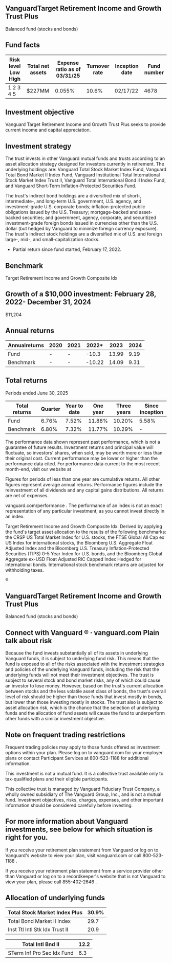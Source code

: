 ## VanguardTarget Retirement Income and Growth Trust Plus

Balanced fund (stocks and bonds)

## Fund facts

| Risk level Low High   | Total net assets   | Expense ratio as of 03/31/25   | Turnover rate   | Inception date   |   Fund number |
|-----------------------|--------------------|--------------------------------|-----------------|------------------|---------------|
| 1 2 3 4 5             | $227MM             | 0.055%                         | 10.6%           | 02/17/22         |          4678 |

## Investment objective

Vanguard Target Retirement Income and Growth Trust Plus seeks to provide current income and capital appreciation.

## Investment strategy

The trust invests in other Vanguard mutual funds and trusts according to an asset allocation strategy designed for investors currently in retirement. The underlying holdings are: Vanguard Total Stock Market Index Fund, Vanguard Total Bond Market II Index Fund, Vanguard Institutional Total International Stock Market Index Trust II, Vanguard Total International Bond II Index Fund, and Vanguard Short-Term Inflation-Protected Securities Fund.

The trust's indirect bond holdings are a diversified mix of short-, intermediate-, and long-term U.S. government, U.S. agency, and investment-grade U.S. corporate bonds; inflation-protected public obligations issued by the U.S. Treasury; mortgage-backed and asset-backed securities; and government, agency, corporate, and securitized investment-grade foreign bonds issued in currencies other than the U.S. dollar (but hedged by Vanguard to minimize foreign currency exposure). The trust's indirect stock holdings are a diversified mix of U.S. and foreign large-, mid-, and small-capitalization stocks.

* Partial return since fund started, February 17, 2022.

## Benchmark

Target Retirement Income and Growth Composite Idx

## Growth of a $10,000 investment:  February 28, 2022-  December 31, 2024

$11,204

<!-- image -->

## Annual returns

<!-- image -->

| Annualreturns   | 2020   | 2021   |   2022* |   2023 |   2024 |
|-----------------|--------|--------|---------|--------|--------|
| Fund            | -      | -      |  -10.3  |  13.99 |   9.19 |
| Benchmark       | -      | -      |  -10.22 |  14.09 |   9.31 |

## Total returns

Periods ended June 30, 2025

| Total returns   | Quarter   | Year to date   | One year   | Three years   | Since inception   |
|-----------------|-----------|----------------|------------|---------------|-------------------|
| Fund            | 6.76%     | 7.52%          | 11.88%     | 10.20%        | 5.58%             |
| Benchmark       | 6.80%     | 7.32%          | 11.77%     | 10.29%        | -                 |

The performance data shown represent past performance, which is not a guarantee of future results. Investment returns and principal value will fluctuate, so investors' shares, when sold, may be worth more or less than their original cost. Current performance may be lower or higher than the performance data cited. For performance data current to the most recent month-end, visit our website at

Figures for periods of less than one year are cumulative returns. All other figures represent average annual returns. Performance figures include the reinvestment of all dividends and any capital gains distributions. All returns are net of expenses.

vanguard.com/performance  . The performance of an index is not an exact representation of any particular investment, as you cannot invest directly in an index.

Target Retirement Income and Growth Composite Idx: Derived by applying the fund's target asset allocation to the results of the following benchmarks: the CRSP US Total Market Index for U.S. stocks, the FTSE Global All Cap ex US Index for international stocks, the Bloomberg U.S. Aggregate Float Adjusted Index and the Bloomberg U.S. Treasury Inflation-Protected Securities (TIPS) 0-5 Year Index for U.S. bonds, and the Bloomberg Global Aggregate ex-USD Float Adjusted RIC Capped Index Hedged for international bonds. International stock benchmark returns are adjusted for withholding taxes.

®

<!-- image -->

## VanguardTarget Retirement Income and Growth Trust Plus

Balanced fund (stocks and bonds)

## Connect with Vanguard   ® ·    vanguard.com Plain talk about risk

Because the fund invests substantially all of its assets in underlying Vanguard funds, it is subject to underlying fund risk. This means that the fund is exposed to all of the risks associated with the investment strategies and policies of the underlying Vanguard funds, including the risk that the underlying funds will not meet their investment objectives. The trust is subject to several stock and bond market risks, any of which could cause an investor to lose money. However, based on the trust's current allocation between stocks and the less volatile asset class of bonds, the trust's overall level of risk should be higher than those funds that invest mostly in bonds, but lower than those investing mostly in stocks. The trust also is subject to asset allocation risk, which is the chance that the selection of underlying funds and the allocation of fund assets will cause the fund to underperform other funds with a similar investment objective.

## Note on frequent trading restrictions

Frequent trading policies may apply to those funds offered as investment options within your plan. Please log on to   vanguard.com for your employer plans or contact Participant Services at 800-523-1188 for additional information.

This investment is not a mutual fund. It is a collective trust available only to tax-qualified plans and their eligible participants.

This collective trust is managed by Vanguard Fiduciary Trust Company, a wholly owned subsidiary of The Vanguard Group, Inc., and is not a mutual fund. Investment objectives, risks, charges, expenses, and other important information should be considered carefully before investing.

## For more information about Vanguard investments, see below for which situation is right for you.

If you receive your retirement plan statement from Vanguard or log on to Vanguard's website to view your plan, visit vanguard.com or call 800-523-1188 .

If you receive your retirement plan statement from a service provider other than Vanguard or log on to a recordkeeper's website that is not Vanguard to view your plan, please call 855-402-2646 .

## Allocation of underlying funds

| Total Stock Market Index Plus   |   30.9% |
|---------------------------------|---------|
| Total Bond Market II Index      |    29.7 |
| Inst Ttl Intl Stk Idx Trust II  |    20.9 |

<!-- image -->

<!-- image -->

<!-- image -->

| Total Intl Bnd II          |   12.2 |
|----------------------------|--------|
| STerm Inf Pro Sec Idx Fund |    6.3 |